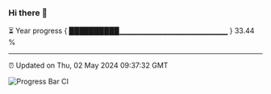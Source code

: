 ### Hi there 👋

⏳ Year progress { ██████████▁▁▁▁▁▁▁▁▁▁▁▁▁▁▁▁▁▁▁▁ } 33.44 %

---

⏰ Updated on Thu, 02 May 2024 09:37:32 GMT

![Progress Bar CI](https://github.com/IshwaranRudhara/GIT-ACTION/workflows/Progress%20Bar%20CI/badge.svg)

